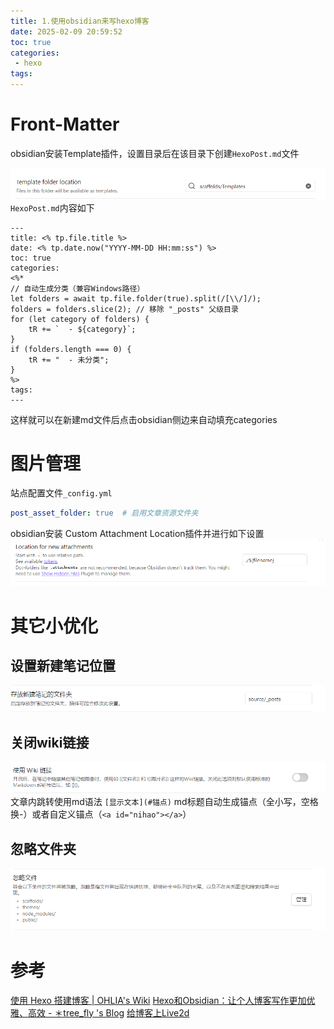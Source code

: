 ```yaml
---
title: 1.使用obsidian来写hexo博客
date: 2025-02-09 20:59:52
toc: true
categories:
 - hexo
tags:
---
```


# Front-Matter


obsidian安装Template插件，设置目录后在该目录下创建`HexoPost.md`文件

![](1.使用obsidian来写hexo博客/file-20250209211519799.png)
`HexoPost.md`内容如下
```
---
title: <% tp.file.title %>
date: <% tp.date.now("YYYY-MM-DD HH:mm:ss") %>
toc: true
categories:
<%*
// 自动生成分类（兼容Windows路径）
let folders = await tp.file.folder(true).split(/[\\/]/); 
folders = folders.slice(2); // 移除 "_posts" 父级目录
for (let category of folders) {
    tR += `  - ${category}`;
}
if (folders.length === 0) {
    tR += "  - 未分类";
}
%>
tags:
---
```

这样就可以在新建md文件后点击obsidian侧边来自动填充categories

# 图片管理
站点配置文件`_config.yml`
```yml
post_asset_folder: true  # 启用文章资源文件夹
```
obsidian安装 Custom Attachment Location插件并进行如下设置
![](1.使用obsidian来写hexo博客/file-20250209210939390.png)

# 其它小优化

## 设置新建笔记位置
![](1.使用obsidian来写hexo博客/file-20250209212128818.png)
## 关闭wiki链接
![](1.使用obsidian来写hexo博客/file-20250209212237730.png)
文章内跳转使用md语法
`[显示文本](#锚点)` 
md标题自动生成锚点（全小写，空格换-）或者自定义锚点（`<a id="nihao"></a>`）

## 忽略文件夹
![](1.使用obsidian来写hexo博客/file-20250209220830917.png)

# 参考
[使用 Hexo 搭建博客 | OHLIA's Wiki](https://ohlia.github.io/Wiki-site/wiki/Hexo/build-blog-by-hexo/)
[Hexo和Obsidian：让个人博客写作更加优雅、高效 - ＊tree_fly 's Blog](https://itreefly.com/posts/e5113722.html)
[给博客上Live2d](https://github.com/EYHN/hexo-helper-live2d/blob/master/README.zh-CN.md)
